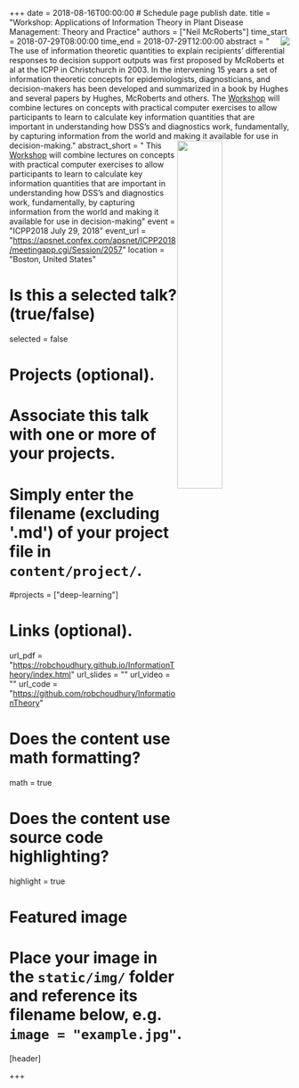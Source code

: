 +++
date = 2018-08-16T00:00:00   # Schedule page publish date.
title = "Workshop: Applications of Information Theory in Plant Disease Management: Theory and Practice"
authors = ["Neil McRoberts"]
time_start = 2018-07-29T08:00:00
time_end = 2018-07-29T12:00:00
abstract = "<img src = '/img/learning/info-theory1.png' align=right>The use of information theoretic quantities to explain recipients’ differential responses to decision support outputs was first proposed by McRoberts et al at the ICPP in Christchurch in 2003. In the intervening 15 years a set of information theoretic concepts for epidemiologists, diagnosticians, and decision-makers has been developed and summarized in a book by Hughes and several papers by Hughes, McRoberts and others. The [Workshop](https://robchoudhury.github.io/InformationTheory/index.html)  will combine lectures on concepts with practical computer exercises to allow participants to learn to calculate key information quantities that are important in understanding how DSS’s and diagnostics work, fundamentally, by capturing information from the world and making it available for use in decision-making."
abstract_short = "<img width=40%  style = 'margin: 0px' src ='/img/learning/info-theory1.png' align = right> This [Workshop](https://robchoudhury.github.io/InformationTheory/index.html) will combine lectures on concepts with practical computer exercises to allow participants to learn to calculate key information quantities that are important in understanding how DSS’s and diagnostics work, fundamentally, by capturing information from the world and making it available for use in decision-making"
event = "ICPP2018 July 29, 2018"
event_url = "https://apsnet.confex.com/apsnet/ICPP2018/meetingapp.cgi/Session/2057"
location = "Boston, United States"

# Is this a selected talk? (true/false)
selected = false

# Projects (optional).
#   Associate this talk with one or more of your projects.
#   Simply enter the filename (excluding '.md') of your project file in `content/project/`.
#projects = ["deep-learning"]

# Links (optional).
url_pdf = "https://robchoudhury.github.io/InformationTheory/index.html"
url_slides = ""
url_video = ""
url_code = "https://github.com/robchoudhury/InformationTheory"

# Does the content use math formatting?
math = true

# Does the content use source code highlighting?
highlight = true

# Featured image
# Place your image in the `static/img/` folder and reference its filename below, e.g. `image = "example.jpg"`.
[header]

+++
